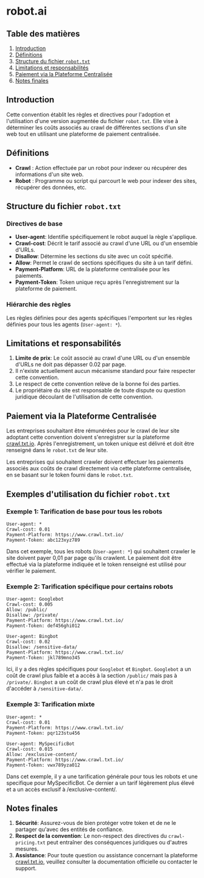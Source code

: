 # robot.ai

## Table des matières

1. [Introduction](#introduction)
2. [Définitions](#définitions)
3. [Structure du fichier `robot.txt`](#structure-du-fichier)
4. [Limitations et responsabilités](#limitations-et-responsabilités)
5. [Paiement via la Plateforme Centralisée](#paiement-via-la-plateforme-centralisée)
6. [Notes finales](#notes-finales)

## Introduction

Cette convention établit les règles et directives pour l'adoption et l'utilisation d'une version augmentée du fichier `robot.txt`. Elle vise à déterminer les coûts associés au crawl de différentes sections d'un site web tout en utilisant une plateforme de paiement centralisée.

## Définitions

- **Crawl** : Action effectuée par un robot pour indexer ou récupérer des informations d'un site web.
- **Robot** : Programme ou script qui parcourt le web pour indexer des sites, récupérer des données, etc.

## Structure du fichier `robot.txt`

### Directives de base

- **User-agent**: Identifie spécifiquement le robot auquel la règle s'applique.
- **Crawl-cost**: Décrit le tarif associé au crawl d'une URL ou d'un ensemble d'URLs.
- **Disallow**: Détermine les sections du site avec un coût spécifié.
- **Allow**: Permet le crawl de sections spécifiques du site à un tarif défini.
- **Payment-Platform**: URL de la plateforme centralisée pour les paiements.
- **Payment-Token**: Token unique reçu après l'enregistrement sur la plateforme de paiement.

### Hiérarchie des règles

Les règles définies pour des agents spécifiques l'emportent sur les règles définies pour tous les agents (`User-agent: *`).

## Limitations et responsabilités

1. **Limite de prix**: Le coût associé au crawl d'une URL ou d'un ensemble d'URLs ne doit pas dépasser 0.02 par page.
2. Il n'existe actuellement aucun mécanisme standard pour faire respecter cette convention.
3. Le respect de cette convention relève de la bonne foi des parties.
4. Le propriétaire du site est responsable de toute dispute ou question juridique découlant de l'utilisation de cette convention.

## Paiement via la Plateforme Centralisée

Les entreprises souhaitant être rémunérées pour le crawl de leur site adoptant cette convention doivent s'enregistrer sur la plateforme [crawl.txt.io](https://www.crawl.txt.io/). Après l'enregistrement, un token unique est délivré et doit être renseigné dans le `robot.txt` de leur site. 

Les entreprises qui souhaitent crawler doivent effectuer les paiements associés aux coûts de crawl directement via cette plateforme centralisée, en se basant sur le token fourni dans le `robot.txt`.

## Exemples d'utilisation du fichier `robot.txt`

### Exemple 1: Tarification de base pour tous les robots

```
User-agent: *
Crawl-cost: 0.01
Payment-Platform: https://www.crawl.txt.io/
Payment-Token: abc123xyz789
```

Dans cet exemple, tous les robots (`User-agent: *`) qui souhaitent crawler le site doivent payer 0,01 par page qu'ils crawlent. Le paiement doit être effectué via la plateforme indiquée et le token renseigné est utilisé pour vérifier le paiement.

### Exemple 2: Tarification spécifique pour certains robots

```
User-agent: Googlebot
Crawl-cost: 0.005
Allow: /public/
Disallow: /private/
Payment-Platform: https://www.crawl.txt.io/
Payment-Token: def456ghi012

User-agent: Bingbot
Crawl-cost: 0.02
Disallow: /sensitive-data/
Payment-Platform: https://www.crawl.txt.io/
Payment-Token: jkl789mno345
```

Ici, il y a des règles spécifiques pour `Googlebot` et `Bingbot`. `Googlebot` a un coût de crawl plus faible et a accès à la section `/public/` mais pas à `/private/`. `Bingbot` a un coût de crawl plus élevé et n'a pas le droit d'accéder à `/sensitive-data/`.

### Exemple 3: Tarification mixte

```
User-agent: *
Crawl-cost: 0.01
Payment-Platform: https://www.crawl.txt.io/
Payment-Token: pqr123stu456

User-agent: MySpecificBot
Crawl-cost: 0.015
Allow: /exclusive-content/
Payment-Platform: https://www.crawl.txt.io/
Payment-Token: vwx789yza012
```

Dans cet exemple, il y a une tarification générale pour tous les robots et une specifique pour MySpecificBot. Ce dernier a un tarif légèrement plus élevé et a un accès exclusif à /exclusive-content/.

## Notes finales

1. **Sécurité**: Assurez-vous de bien protéger votre token et de ne le partager qu'avec des entités de confiance.
2. **Respect de la convention**: Le non-respect des directives du `crawl-pricing.txt` peut entraîner des conséquences juridiques ou d'autres mesures.
3. **Assistance**: Pour toute question ou assistance concernant la plateforme [crawl.txt.io](https://www.crawl.txt.io/), veuillez consulter la documentation officielle ou contacter le support.
